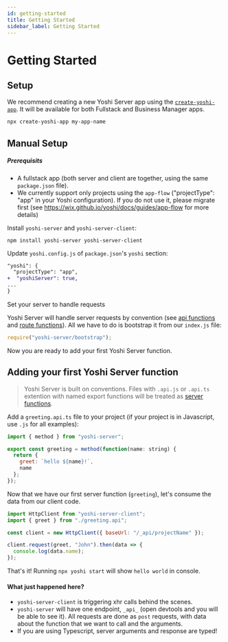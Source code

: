 ```yaml
---
id: getting-started
title: Getting Started
sidebar_label: Getting Started
---
```


# Getting Started

## Setup

We recommend creating a new Yoshi Server app using the [`create-yoshi-app`](https://wix.github.io/yoshi/docs/getting-started/create-app). It will be available for both Fullstack and Business Manager apps.

```bash
npx create-yoshi-app my-app-name
```

## Manual Setup

##### Prerequisits

- A fullstack app (both server and client are together, using the same `package.json` file).
- We currently support only projects using the `app-flow` ("projectType": "app" in your Yoshi configuration). If you do not use it, please migrate first (see https://wix.github.io/yoshi/docs/guides/app-flow for more details)

Install `yoshi-server` and `yoshi-server-client`:

```
npm install yoshi-server yoshi-server-client
```

Update `yoshi.config.js` of `package.json`'s `yoshi` section:

```diff
"yoshi": {
  "projectType": "app",
+  "yoshiServer": true,
...
}
```

Set your server to handle requests

Yoshi Server will handle server requests by convention (see [api functions]() and [route functions]()). All we have to do is bootstrap it from our `index.js` file:

```js
require("yoshi-server/bootstrap");
```

Now you are ready to add your first Yoshi Server function.

## Adding your first Yoshi Server function

> Yoshi Server is built on conventions. Files with `.api.js` or `.api.ts` extention with named export functions will be treated as [server functions]().

Add a `greeting.api.ts` file to your project (if your project is in Javascript, use `.js` for all examples):

```js
import { method } from "yoshi-server";

export const greeting = method(function(name: string) {
  return {
    greet: `hello ${name}!`,
    name
  };
});
```

Now that we have our first server function (`greeting`), let's consume the data from our client code.

```js
import HttpClient from "yoshi-server-client";
import { greet } from "./greeting.api";

const client = new HttpClient({ baseUrl: "/_api/projectName" });

client.request(greet, "John").then(data => {
  console.log(data.name);
});
```

That's it!
Running `npx yoshi start` will show `hello world` in console.

#### What just happened here?

- `yoshi-server-client` is triggering xhr calls behind the scenes.
- `yoshi-server` will have one endpoint, `_api_` (open devtools and you will be able to see it). All requests are done as `post` requests, with data about the function that we want to call and the arguments.
- If you are using Typescript, server arguments and response are typed!
